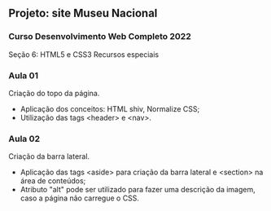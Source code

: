 ## Projeto: site Museu Nacional

### Curso Desenvolvimento Web Completo 2022

Seção 6: HTML5 e CSS3 Recursos especiais

### Aula 01

Criação do topo da página.

- Aplicação dos conceitos: HTML shiv, Normalize CSS;
- Utilização das tags &lt;header&gt; e &lt;nav&gt;.

### Aula 02

Criação da barra lateral.

- Aplicação das tags &lt;aside&gt; para criação da barra lateral e &lt;section&gt; na área de conteúdos;
- Atributo "alt" pode ser utilizado para fazer uma descrição da imagem, caso a página não carregue o CSS.
